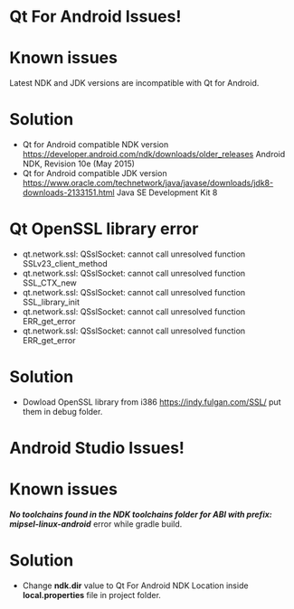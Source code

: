 # Qt For Android Issues!
# Known issues
Latest NDK and JDK versions are incompatible with Qt for Android.
# Solution
 - Qt for Android compatible NDK version https://developer.android.com/ndk/downloads/older_releases Android
   NDK, Revision 10e (May 2015)
 - Qt for Android compatible JDK version https://www.oracle.com/technetwork/java/javase/downloads/jdk8-downloads-2133151.html
   Java SE Development Kit 8
   
# Qt OpenSSL library error
- qt.network.ssl: QSslSocket: cannot call unresolved function SSLv23_client_method
- qt.network.ssl: QSslSocket: cannot call unresolved function SSL_CTX_new
- qt.network.ssl: QSslSocket: cannot call unresolved function SSL_library_init
- qt.network.ssl: QSslSocket: cannot call unresolved function ERR_get_error
- qt.network.ssl: QSslSocket: cannot call unresolved function ERR_get_error
# Solution
- Dowload OpenSSL library from i386 https://indy.fulgan.com/SSL/ put them in debug folder.

# Android Studio Issues!
# Known issues
<b><i>No toolchains found in the NDK toolchains folder for ABI with prefix: mipsel-linux-android</i></b> error while gradle build.
# Solution
 - Change <b>ndk.dir</b> value to Qt For Android NDK Location inside <b>local.properties</b> file in project folder.
